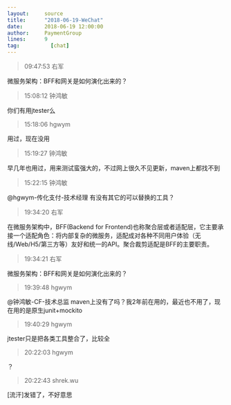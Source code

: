 ```yaml
---
layout:     source 
title:      "2018-06-19-WeChat"
date:       2018-06-19 12:00:00
author:     PaymentGroup
lines:      9 
tag:		  [chat]
---
```

> 09:47:53  右军  
   
微服务架构：BFF和网关是如何演化出来的？  
   
> 15:08:12  钟鸿敏  
   
你们有用jtester么  
   
> 15:18:06  hgwym  
   
用过，现在没用  
   
> 15:19:27  钟鸿敏  
   
早几年也用过，用来测试蛮强大的，不过网上很久不见更新，maven上都找不到  
   
> 15:22:15  钟鸿敏  
   
@hgwym-传化支付-技术经理 有没有其它的可以替换的工具？  
   
> 19:34:20  右军  
   
在微服务架构中，BFF(Backend for Frontend)也称聚合层或者适配层，它主要承接一个适配角色：将内部复杂的微服务，适配成对各种不同用户体验（无线/Web/H5/第三方等）友好和统一的API。聚合裁剪适配是BFF的主要职责。  
   
> 19:34:21  右军  
   
微服务架构：BFF和网关是如何演化出来的？  
   
> 19:39:48  hgwym  
   
@钟鸿敏-CF-技术总监 maven上没有了吗？我2年前在用的，最近也不用了，现在用的是原生junit+mockito  
   
> 19:40:29  hgwym  
   
jtester只是把各类工具整合了，比较全  
   
> 20:22:03  hgwym  
   
？  
   
> 20:22:43  shrek.wu  
   
[流汗]发错了，不好意思  
   
